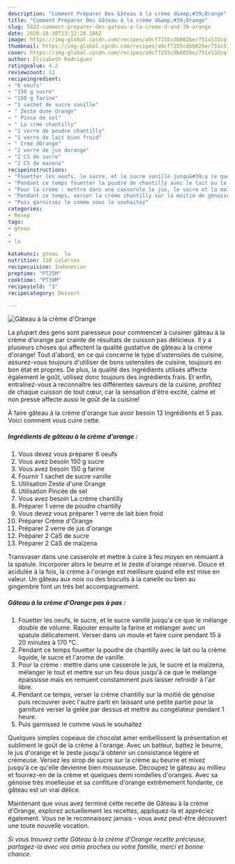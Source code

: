 ```yaml
---
description: "Comment Préparer Des Gâteau à la crème d&amp;#39;Orange"
title: "Comment Préparer Des Gâteau à la crème d&amp;#39;Orange"
slug: 5822-comment-preparer-des-gateau-a-la-creme-d-and-39-orange
date: 2020-10-30T13:12:28.186Z
image: https://img-global.cpcdn.com/recipes/a9cf7255cdb802be/751x532cq70/gateau-a-la-creme-dorange-photo-principale-de-la-recette.jpg
thumbnail: https://img-global.cpcdn.com/recipes/a9cf7255cdb802be/751x532cq70/gateau-a-la-creme-dorange-photo-principale-de-la-recette.jpg
cover: https://img-global.cpcdn.com/recipes/a9cf7255cdb802be/751x532cq70/gateau-a-la-creme-dorange-photo-principale-de-la-recette.jpg
author: Elizabeth Rodriguez
ratingvalue: 4.2
reviewcount: 12
recipeingredient:
- "6 oeufs"
- "150 g sucre"
- "150 g farine"
- "1 sachet de sucre vanille"
- " Zeste dune Orange"
- " Pince de sel"
- " La crme chantilly"
- "1 verre de poudre chantilly"
- "1 verre de lait bien froid"
- " Crme dOrange"
- "2 verre de jus dorange"
- "2 CS de sucre"
- "2 CS de mazena"
recipeinstructions:
- "Fouetter les oeufs, le sucre, et le sucre vanillé jusqu&#39;a ce que le mélange double de volume. Rajouter ensuite la farine et mélanger avec un spatule délicatement. Verser dans un moule et faire cuire pendant 15 à 20 minutes à 170 °C."
- "Pendant ce temps fouetter la poudre de chantilly avec le lait ou la crème liquide, le sucre et l&#39;arome de vanille."
- "Pour la crème : mettre dans une casserole le jus, le sucre et la maïzena, mélanger le tout et mettre sur un feu doux jusqu&#39;à ce que le mélange épaississe mais en remuent constamment puis laisser refroidir à l&#39;air libre."
- "Pendant ce temps, verser la crème chantilly sur la moitié de génoise puis recouvrer avec l&#39;autre parti en laissant une petite partie pour la garniture verser la gelée par dessus et mettre au congélateur pendant 1 heure."
- "Puis garnissez le comme vous le souhaitez"
categories:
- Resep
tags:
- gteau
- 
- la

katakunci: gteau  la 
nutrition: 118 calories
recipecuisine: Indonesian
preptime: "PT25M"
cooktime: "PT39M"
recipeyield: "3"
recipecategory: Dessert

---
```



![Gâteau à la crème d&#39;Orange](https://img-global.cpcdn.com/recipes/a9cf7255cdb802be/751x532cq70/gateau-a-la-creme-dorange-photo-principale-de-la-recette.jpg)

La plupart des gens sont paresseux pour commencer à cuisiner gâteau à la crème d&#39;orange par crainte de résultats de cuisson pas délicieux. Il y a plusieurs choses qui affectent la qualité gustative de gâteau à la crème d&#39;orange! Tout d'abord, en ce qui concerne le type d'ustensiles de cuisine, assurez-vous toujours d'utiliser de bons ustensiles de cuisine, toujours en bon état et propres. De plus, la qualité des ingrédients utilisés affecte également le goût, utilisez donc toujours des ingrédients frais. Et enfin, entraînez-vous à reconnaître les différentes saveurs de la cuisine, profitez de chaque cuisson de tout cœur, car la sensation d'être excité, calme et non pressé affecte aussi le goût de la cuisine!

<!--inarticleads1-->

À faire gâteau à la crème d&#39;orange tue avoir besoin 13 Ingrédients et 5 pas. Voici comment vous cuire cette.

##### Ingrédients de gâteau à la crème d&#39;orange :

1. Vous devez vous préparer 6 oeufs
1. Vous avez besoin 150 g sucre
1. Vous avez besoin 150 g farine
1. Fournir 1 sachet de sucre vanille
1. Utilisation  Zeste d&#39;une Orange
1. Utilisation  Pincée de sel
1. Vous avez besoin  La crème chantilly
1. Préparer 1 verre de poudre chantilly
1. Vous devez vous préparer 1 verre de lait bien froid
1. Préparer  Crème d&#39;Orange
1. Préparer 2 verre de jus d&#39;orange
1. Préparer 2 CàS de sucre
1. Préparer 2 CàS de maïzena


Transvaser dans une casserole et mettre à cuire à feu moyen en remuant à la spatule. Incorporer alors le beurre et le zeste d&#39;orange réservé. Douce et acidulée à la fois, la crème à l&#39;orange est meilleure quand elle est mise en valeur. Un gâteau aux noix ou des biscuits à la canelle ou bien au gingembre font un très bel accompagnement. 

<!--inarticleads2-->

##### Gâteau à la crème d&#39;Orange pas à pas :

1. Fouetter les oeufs, le sucre, et le sucre vanillé jusqu&#39;a ce que le mélange double de volume. Rajouter ensuite la farine et mélanger avec un spatule délicatement. Verser dans un moule et faire cuire pendant 15 à 20 minutes à 170 °C.
1. Pendant ce temps fouetter la poudre de chantilly avec le lait ou la crème liquide, le sucre et l&#39;arome de vanille.
1. Pour la crème : mettre dans une casserole le jus, le sucre et la maïzena, mélanger le tout et mettre sur un feu doux jusqu&#39;à ce que le mélange épaississe mais en remuent constamment puis laisser refroidir à l&#39;air libre.
1. Pendant ce temps, verser la crème chantilly sur la moitié de génoise puis recouvrer avec l&#39;autre parti en laissant une petite partie pour la garniture verser la gelée par dessus et mettre au congélateur pendant 1 heure.
1. Puis garnissez le comme vous le souhaitez


Quelques simples copeaux de chocolat amer embellissent la présentation et subliment le goût de la crème à l&#39;orange. Avec un batteur, battez le beurre, le jus d&#39;orange et le zeste jusqu&#39;à obtenir un consistance légère et crémeuse. Versez les sirop de sucre sur la crème au beurre et mixez jusqu&#39;à ce qu&#39;elle devienne bien mousseuse. Découpez le gâteau au millieu et fourrez-en de la crème et quelques demi rondelles d&#39;oranges. Avec sa génoise très moelleuse et sa confiture d&#39;orange extrêmement fondante, ce gâteau est un vrai délice. 

<!--inarticleads1-->

<p>
Maintenant que vous avez terminé cette recette de Gâteau à la crème d&#39;Orange, explorez actuellement les recettes, appliquez-la et appréciez également. Vous ne le reconnaissez jamais - vous avez peut-être découvert une toute nouvelle vocation.
</p>

<p>
<i>Si vous trouvez cette Gâteau à la crème d&#39;Orange recette précieuse, partagez-la avec vos amis proches ou votre famille, merci et bonne chance.</i>
</p>

